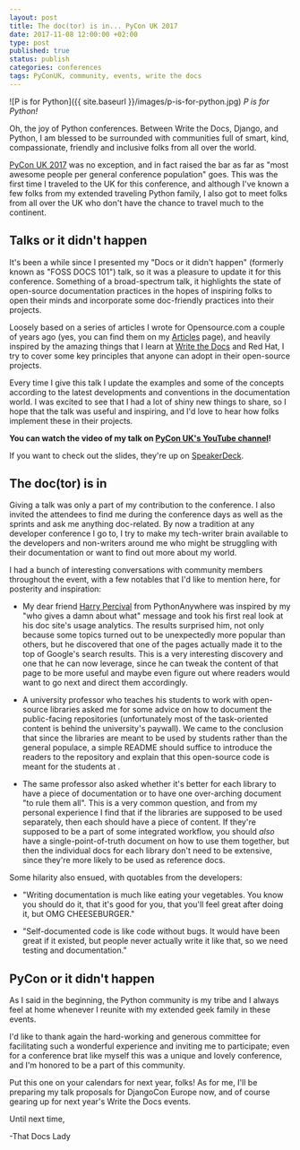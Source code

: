 ```yaml
---
layout: post
title: The doc(tor) is in... PyCon UK 2017
date: 2017-11-08 12:00:00 +02:00
type: post
published: true
status: publish
categories: conferences
tags: PyConUK, community, events, write the docs
---
```


![P is for Python]({{ site.baseurl }}/images/p-is-for-python.jpg)
_P is for Python!_

Oh, the joy of Python conferences. Between Write the Docs, Django, and Python, I am blessed to be surrounded with communities full of smart, kind, compassionate, friendly and inclusive folks from all over the world.

[PyCon UK 2017](http://pyconuk.org/) was no exception, and in fact raised the bar as far as "most awesome people per general conference population" goes. This was the first time I traveled to the UK for this conference, and although I've known a few folks from my extended traveling Python family, I also got to meet folks from all over the UK who don't have the chance to travel much to the continent.

## Talks or it didn't happen

It's been a while since I presented my "Docs or it didn't happen" (formerly known as "FOSS DOCS 101") talk, so it was a pleasure to update it for this conference. Something of a broad-spectrum talk, it highlights the state of open-source documentation practices in the hopes of inspiring folks to open their minds and incorporate some doc-friendly practices into their projects.

Loosely based on a series of articles I wrote for Opensource.com a couple of years ago (yes, you can find them on my [Articles](http://docsideofthemoon.com/articles/) page), and heavily inspired by the amazing things that I learn at [Write the Docs](http://www.writethedocs.org/) and Red Hat, I try to cover some key principles that anyone can adopt in their open-source projects.

Every time I give this talk I update the examples and some of the concepts according to the latest developments and conventions in the documentation world. I was excited to see that I had a lot of shiny new things to share, so I hope that the talk was useful and inspiring, and I'd love to hear how folks implement these in their projects.

**You can watch the video of my talk on [PyCon UK's YouTube channel](https://youtu.be/muhxjdxhIR0)!**

If you want to check out the slides, they're up on [SpeakerDeck](https://speakerdeck.com/thatdocslady/docs-or-it-didnt-happen).

## The doc(tor) is in

Giving a talk was only a part of my contribution to the conference. I also invited the attendees to find me during the conference days as well as the sprints and ask me anything doc-related. By now a tradition at any developer conference I go to, I try to make my tech-writer brain available to the developers and non-writers around me who might be struggling with their documentation or want to find out more about my world.

I had a bunch of interesting conversations with community members throughout the event, with a few notables that I'd like to mention here, for posterity and inspiration:

- My dear friend [Harry Percival](https://twitter.com/hjwp) from PythonAnywhere was inspired by my "who gives a damn about what" message and took his first real look at his doc site's usage analytics. The results surprised him, not only because some topics turned out to be unexpectedly more popular than others, but he discovered that one of the pages actually made it to the top of Google's search results. This is a very interesting discovery and one that he can now leverage, since he can tweak the content of that page to be more useful and maybe even figure out where readers would want to go next and direct them accordingly.

- A university professor who teaches his students to work with open-source libraries asked me for some advice on how to document the public-facing repositories (unfortunately most of the task-oriented content is behind the university's paywall). We came to the conclusion that since the libraries are meant to be used by students rather than the general populace, a simple README should suffice to introduce the readers to the repository and explain that this open-source code is meant for the students at <insert link to school and programme>.

- The same professor also asked whether it's better for each library to have a piece of documentation or to have one over-arching document "to rule them all". This is a very common question, and from my personal experience I find that if the libraries are supposed to be used separately, then each should have a piece of content. If they're supposed to be a part of some integrated workflow, you should *also* have a single-point-of-truth document on how to use them together, but then the individual docs for each library don't need to be extensive, since they're more likely to be used as reference docs.

Some hilarity also ensued, with quotables from the developers:

- "Writing documentation is much like eating your vegetables. You know you should do it, that it's good for you, that you'll feel great after doing it, but OMG CHEESEBURGER."

- "Self-documented code is like code without bugs. It would have been great if it existed, but people never actually write it like that, so we need testing and documentation."

## PyCon or it didn't happen

As I said in the beginning, the Python community is my tribe and I always feel at home whenever I reunite with my extended geek family in these events.

I'd like to thank again the hard-working and generous committee for facilitating such a wonderful experience and inviting me to participate; even for a conference brat like myself this was a unique and lovely conference, and I'm honored to be a part of this community.

Put this one on your calendars for next year, folks! As for me, I'll be preparing my talk proposals for DjangoCon Europe now, and of course gearing up for next year's Write the Docs events.

Until next time,

-That Docs Lady
